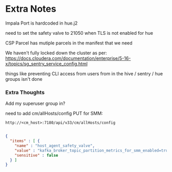 # Extra Notes

Impala Port is hardcoded in hue.j2

need to set the safety valve to 21050 when TLS is not enabled for hue

CSP Parcel has mutiple parcels in the manifest that we need


We haven't fully locked down the cluster as per:
https://docs.cloudera.com/documentation/enterprise/5-16-x/topics/sg_sentry_service_config.html

things like preventing CLI access from users from in the hive / sentry / hue groups isn't done



### Extra Thoughts

Add my superuser group in?

need to add cm/allHosts/config PUT for SMM:

`http://<cm_host>:7180/api/v33/cm/allHosts/config`
```json

{
  "items" : [ {
    "name" : "host_agent_safety_valve",
    "value" : "kafka_broker_topic_partition_metrics_for_smm_enabled=true",
    "sensitive" : false
  } ]
}


```
